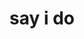 ---
layout: page
title: say i do
description: when you’re ready to ask the question that will change your life, we’ll be right there along with you. our team of professionals will assist you with the most memorable proposal you’re future spouse could ask for.
permalink: /pt5.html
---